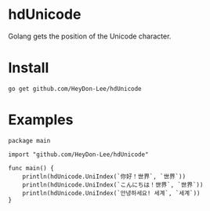 # hdUnicode
Golang gets the position of the Unicode character.

# Install
```
go get github.com/HeyDon-Lee/hdUnicode
```

# Examples
```
package main

import "github.com/HeyDon-Lee/hdUnicode"

func main() {
	println(hdUnicode.UniIndex(`你好！世界`, `世界`))
	println(hdUnicode.UniIndex(`こんにちは！世界`, `世界`))
	println(hdUnicode.UniIndex(`안녕하세요! 세계`, `세계`))
}
```
